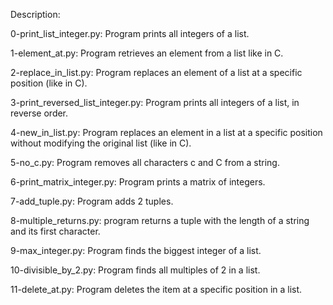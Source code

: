 Description:

0-print_list_integer.py: Program prints all integers of a list.

1-element_at.py: Program retrieves an element from a list like in C.

2-replace_in_list.py: Program replaces an element of a list at a specific position (like in C).

3-print_reversed_list_integer.py: Program prints all integers of a list, in reverse order.

4-new_in_list.py: Program replaces an element in a list at a specific position without modifying the original list (like in C).

5-no_c.py: Program removes all characters c and C from a string.

6-print_matrix_integer.py: Program prints a matrix of integers.

7-add_tuple.py: Program adds 2 tuples.

8-multiple_returns.py: program returns a tuple with the length of a string and its first character.

9-max_integer.py: Program finds the biggest integer of a list.

10-divisible_by_2.py: Program finds all multiples of 2 in a list.

11-delete_at.py: Program deletes the item at a specific position in a list.

